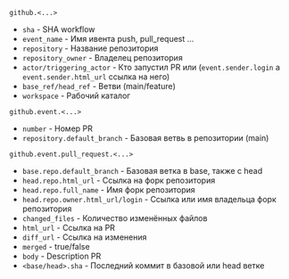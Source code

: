 ```github.<...>```
- ```sha``` - SHA workflow
- ```event_name``` - Имя ивента push, pull_request ...
- ```repository``` - Название репозитория
- ```repository_owner``` - Владелец репозитория
- ```actor/triggering_actor``` - Кто запустил PR или (```event.sender.login``` а ```event.sender.html_url``` ссылка на него)
- ```base_ref/head_ref``` - Ветви (main/feature)
- ```workspace``` - Рабочий каталог  

```github.event.<...>```
- ```number``` - Номер PR
- ```repository.default_branch``` - Базовая ветвь в репозитории (main)

```github.event.pull_request.<...>```
- ```base.repo.default_branch``` - Базовая ветка в base, также c head
- ```head.repo.html_url``` - Ссылка на форк репозитория
- ```head.repo.full_name``` - Имя форк репозитория
- ```head.repo.owner.html_url/login``` - Ссылка или имя владельца форк репозитория
- ```changed_files``` - Количество изменённых файлов
- ```html_url``` - Ссылка на PR
- ```diff_url``` - Ссылка на изменения
- ```merged``` - true/false
- ```body``` - Description PR
- ```<base/head>.sha``` - Последний коммит в базовой или head ветке
